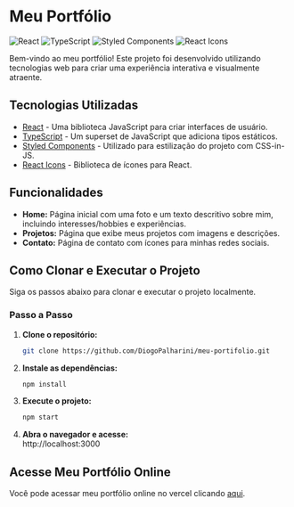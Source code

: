 # Meu Portfólio

![React](https://img.shields.io/badge/React-18.2.0-blue?style=for-the-badge&logo=react) ![TypeScript](https://img.shields.io/badge/TypeScript-4.9.4-blue?style=for-the-badge&logo=typescript) ![Styled Components](https://img.shields.io/badge/Styled--Components-5.3.6-db7093?style=for-the-badge&logo=styled-components) ![React Icons](https://img.shields.io/badge/React--Icons-4.3.1-orange?style=for-the-badge&logo=react)

Bem-vindo ao meu portfólio! Este projeto foi desenvolvido utilizando tecnologias web para criar uma experiência interativa e visualmente atraente.

## Tecnologias Utilizadas

- [React](https://reactjs.org/) - Uma biblioteca JavaScript para criar interfaces de usuário.
- [TypeScript](https://www.typescriptlang.org/) - Um superset de JavaScript que adiciona tipos estáticos.
- [Styled Components](https://styled-components.com/) - Utilizado para estilização do projeto com CSS-in-JS.
- [React Icons](https://react-icons.github.io/react-icons/) - Biblioteca de ícones para React.


## Funcionalidades

- **Home:** Página inicial com uma foto e um texto descritivo sobre mim, incluindo interesses/hobbies e experiências.
- **Projetos:** Página que exibe meus projetos com imagens e descrições.
- **Contato:** Página de contato com ícones para minhas redes sociais.

## Como Clonar e Executar o Projeto

Siga os passos abaixo para clonar e executar o projeto localmente.

### Passo a Passo

1. **Clone o repositório:**

   ```bash
   git clone https://github.com/DiogoPalharini/meu-portifolio.git

2. **Instale as dependências:**
    ```bash
    npm install

3. **Execute o projeto:**
    ```bash
    npm start

4. **Abra o navegador e acesse:**<br>
    http://localhost:3000

## Acesse Meu Portfólio Online
Você pode acessar meu portfólio online no vercel clicando [aqui](https://portifolio-react-tawny.vercel.app/).
